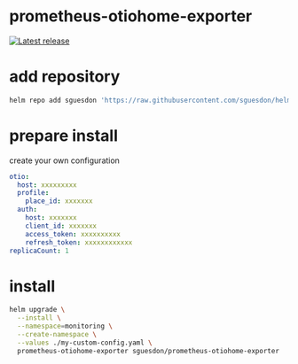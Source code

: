 # prometheus-otiohome-exporter

[![Latest release](https://img.shields.io/badge/dynamic/json.svg?label=Latest%20release&url=https://sguesdon.github.io/helm-chart/info.json&query=$.prometheus-otiohome-release.stable&logo=helm&logoColor=white)](https://sguesdon.github.io/helm-chart#prometheus-otiohome-release)

# add repository

```sh
helm repo add sguesdon 'https://raw.githubusercontent.com/sguesdon/helm-charts/gh-pages/'
```

# prepare install

create your own configuration

```yaml
otio:
  host: xxxxxxxxx
  profile:
    place_id: xxxxxxx
  auth:
    host: xxxxxxx
    client_id: xxxxxxx
    access_token: xxxxxxxxxx
    refresh_token: xxxxxxxxxxxx
replicaCount: 1
```

# install

```sh
helm upgrade \
  --install \
  --namespace=monitoring \
  --create-namespace \
  --values ./my-custom-config.yaml \
  prometheus-otiohome-exporter sguesdon/prometheus-otiohome-exporter
```
